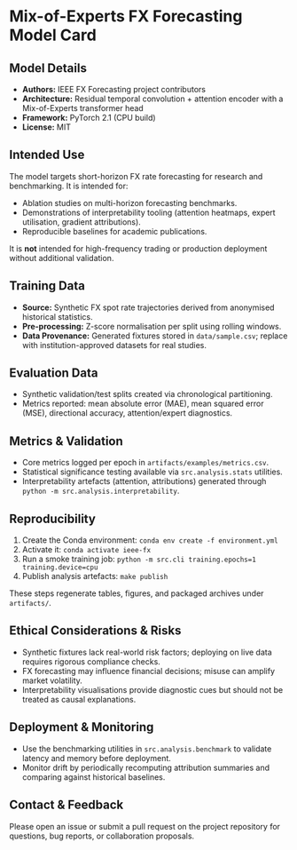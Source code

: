 # Mix-of-Experts FX Forecasting Model Card

## Model Details
- **Authors:** IEEE FX Forecasting project contributors
- **Architecture:** Residual temporal convolution + attention encoder with a Mix-of-Experts transformer head
- **Framework:** PyTorch 2.1 (CPU build)
- **License:** MIT

## Intended Use
The model targets short-horizon FX rate forecasting for research and benchmarking. It is intended for:
- Ablation studies on multi-horizon forecasting benchmarks.
- Demonstrations of interpretability tooling (attention heatmaps, expert utilisation, gradient attributions).
- Reproducible baselines for academic publications.

It is **not** intended for high-frequency trading or production deployment without additional validation.

## Training Data
- **Source:** Synthetic FX spot rate trajectories derived from anonymised historical statistics.
- **Pre-processing:** Z-score normalisation per split using rolling windows.
- **Data Provenance:** Generated fixtures stored in `data/sample.csv`; replace with institution-approved datasets for real studies.

## Evaluation Data
- Synthetic validation/test splits created via chronological partitioning.
- Metrics reported: mean absolute error (MAE), mean squared error (MSE), directional accuracy, attention/expert diagnostics.

## Metrics & Validation
- Core metrics logged per epoch in `artifacts/examples/metrics.csv`.
- Statistical significance testing available via `src.analysis.stats` utilities.
- Interpretability artefacts (attention, attributions) generated through `python -m src.analysis.interpretability`.

## Reproducibility
1. Create the Conda environment: `conda env create -f environment.yml`
2. Activate it: `conda activate ieee-fx`
3. Run a smoke training job: `python -m src.cli training.epochs=1 training.device=cpu`
4. Publish analysis artefacts: `make publish`

These steps regenerate tables, figures, and packaged archives under `artifacts/`.

## Ethical Considerations & Risks
- Synthetic fixtures lack real-world risk factors; deploying on live data requires rigorous compliance checks.
- FX forecasting may influence financial decisions; misuse can amplify market volatility.
- Interpretability visualisations provide diagnostic cues but should not be treated as causal explanations.

## Deployment & Monitoring
- Use the benchmarking utilities in `src.analysis.benchmark` to validate latency and memory before deployment.
- Monitor drift by periodically recomputing attribution summaries and comparing against historical baselines.

## Contact & Feedback
Please open an issue or submit a pull request on the project repository for questions, bug reports, or collaboration proposals.
